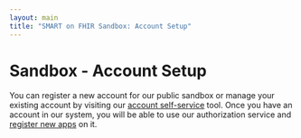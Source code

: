 ```yaml
---
layout: main
title: "SMART on FHIR Sandbox: Account Setup"
---
```


# Sandbox - Account Setup

You can register a new account for our public sandbox or manage
your existing account by visiting our [account self-service](https://service.smartplatforms.org)
tool. Once you have an account in our system, you will be able to use our authorization service
and [register new apps]({{site.baseurl}}sandbox/howto) on it.
